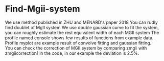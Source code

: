 # Find-Mgii-system
We use method published in ZHU and MENARD's paper 2018 
You can rudly find doublet of MgII system 
We use double gaussian curve to fit the system, you can roughly estimate the rest equivalent width of each MGII system
The profile named console shows few results of functions from example data.
Profile myplot are example result of convolve fitting and gaussian fitting.
You can check the correction of MGII system by comparing zmgii with zmgiicorrection1 in the code, in our example the deviation is 2.5%.
